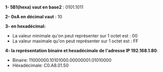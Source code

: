 **1-  5B1(hexa) vaut en base2** : 0101.1011     

**2-  0xA en décimal vaut** : 10   

**3-  en hexadécimal:**                                        
- La valeur minimale qu'on peut représenter sur 1 octet est : 00
- La valeur maximale qu'on peut représenter sur 1 octet est : FF
  
**4-  la représentation binaire et hexadécimale de l'adresse IP 192.168.1.80**:
  - Binaire: 11000000.10101000.00000001.01010000
  - Héxadécimale: C0.A8.01.50

